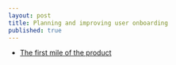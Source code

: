 ```yaml
---
layout: post
title: Planning and improving user onboarding 
published: true
---
```


* [The first mile of the product](https://medium.com/positiveslope/crafting-the-first-mile-of-product-7ed25e8f1027)